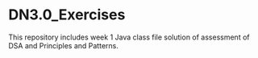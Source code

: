# DN3.0_Exercises
This repository  includes week 1 Java class file solution of assessment of DSA and Principles and Patterns.
